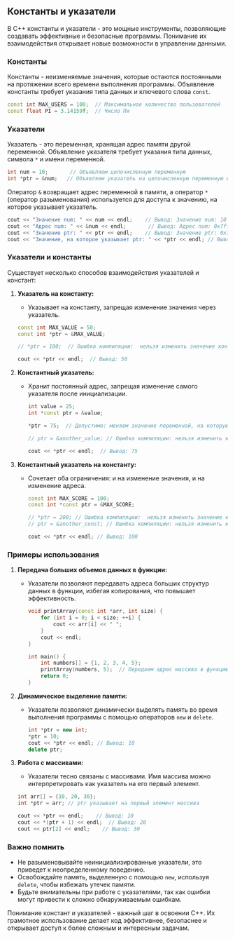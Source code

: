 ## Константы и указатели

В C++ константы и указатели - это мощные инструменты, позволяющие создавать эффективные и безопасные программы.  Понимание их взаимодействия  открывает новые возможности в управлении данными.

### Константы

Константы - неизменяемые значения, которые остаются постоянными на протяжении всего времени выполнения программы.  Объявление константы требует указания типа данных и ключевого слова `const`.

```c++
const int MAX_USERS = 100;  // Максимальное количество пользователей
const float PI = 3.14159f;  // Число Пи
```

### Указатели

Указатель - это переменная, хранящая адрес памяти другой переменной. 
Объявление указателя требует указания типа данных, символа `*` и имени переменной.

```c++
int num = 10;       // Объявляем целочисленную переменную
int *ptr = &num;   // Объявляем указатель на целочисленную переменную и присваиваем ему адрес переменной num 
```

Оператор `&`  возвращает адрес переменной в памяти, а оператор `*` (оператор разыменования) используется для доступа к значению, на которое указывает указатель.

```c++
cout << "Значение num: " << num << endl;    // Вывод: Значение num: 10
cout << "Адрес num: " << &num << endl;       // Вывод: Адрес num: 0x7ffee... (адрес может отличаться)
cout << "Значение ptr: " << ptr << endl;    // Вывод: Значение ptr: 0x7ffee... (адрес переменной num)
cout << "Значение, на которое указывает ptr: " << *ptr << endl; // Вывод: Значение, на которое указывает ptr: 10
```

### Указатели и константы

Существует несколько способов взаимодействия  указателей и констант:

1. **Указатель на константу:**

   -  Указывает на константу, запрещая изменение значения через указатель.

     ```c++
     const int MAX_VALUE = 50;
     const int *ptr = &MAX_VALUE; 

     // *ptr = 100;  // Ошибка компиляции:  нельзя изменить значение константы

     cout << *ptr << endl;  // Вывод: 50
     ```

2. **Константный указатель:**

   - Хранит постоянный адрес, запрещая изменение самого указателя после инициализации.

     ```c++
     int value = 25;
     int *const ptr = &value; 

     *ptr = 75;  // Допустимо: меняем значение переменной, на которую указывает указатель

     // ptr = &another_value; // Ошибка компиляции: нельзя изменить константный указатель

     cout << *ptr << endl;  // Вывод: 75
     ```

3. **Константный указатель на константу:**

   - Сочетает оба ограничения: и на изменение значения, и на изменение адреса.

     ```c++
     const int MAX_SCORE = 100;
     const int *const ptr = &MAX_SCORE; 

     // *ptr = 200; // Ошибка компиляции:  нельзя изменить значение константы
     // ptr = &another_const; // Ошибка компиляции: нельзя изменить константный указатель

     cout << *ptr << endl; // Вывод: 100
     ```

### Примеры использования

1. **Передача больших объемов данных в функции:**

   - Указатели позволяют передавать адреса больших структур данных в функции, избегая копирования, что повышает  эффективность.

     ```c++
     void printArray(const int *arr, int size) {  
         for (int i = 0; i < size; ++i) {
             cout << arr[i] << " ";
         }
         cout << endl;
     }

     int main() {
         int numbers[] = {1, 2, 3, 4, 5};
         printArray(numbers, 5);  // Передаем адрес массива в функцию
         return 0;
     }
     ```

2. **Динамическое выделение памяти:**

   - Указатели позволяют динамически выделять память во время выполнения программы с помощью операторов `new` и `delete`.

     ```c++
     int *ptr = new int; 
     *ptr = 10; 
     cout << *ptr << endl; // Вывод: 10
     delete ptr; 
     ```

3. **Работа с массивами:**

   -  Указатели тесно связаны с массивами. Имя массива можно интерпретировать как указатель на его первый элемент.

     ```c++
     int arr[] = {10, 20, 30};
     int *ptr = arr; // ptr указывает на первый элемент массива

     cout << *ptr << endl;    // Вывод: 10
     cout << *(ptr + 1) << endl;  // Вывод: 20
     cout << ptr[2] << endl;    // Вывод: 30
     ```

### Важно помнить

-  Не разыменовывайте неинициализированные указатели, это приведет к неопределенному поведению.
-  Освобождайте память, выделенную с помощью `new`, используя `delete`, чтобы избежать утечек памяти.
-  Будьте внимательны при работе с указателями, так как ошибки могут привести к  сложно обнаруживаемым ошибкам.

Понимание констант и указателей -  важный шаг в освоении C++.  Их грамотное использование делает код эффективнее, безопаснее  и открывает доступ к более сложным и интересным задачам.
